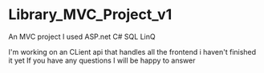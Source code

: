 # Library_MVC_Project_v1
An MVC project
I used ASP.net C# SQL LinQ

I'm working on an CLient api that handles all the frontend i haven't finished it yet
If you have any questions I will be happy to answer
